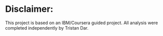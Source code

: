 # Disclaimer:
This project is based on an IBM/Coursera guided project. All analysis were completed independently by Tristan Dar.
